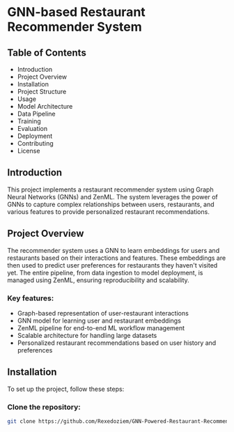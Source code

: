 # GNN-based Restaurant Recommender System

## Table of Contents

- Introduction
- Project Overview
- Installation
- Project Structure
- Usage
- Model Architecture
- Data Pipeline
- Training
- Evaluation
- Deployment
- Contributing
- License

## Introduction
This project implements a restaurant recommender system using Graph Neural Networks (GNNs) and ZenML. The system leverages the power of GNNs to capture complex relationships between users, restaurants, and various features to provide personalized restaurant recommendations.

## Project Overview
The recommender system uses a GNN to learn embeddings for users and restaurants based on their interactions and features. These embeddings are then used to predict user preferences for restaurants they haven't visited yet. The entire pipeline, from data ingestion to model deployment, is managed using ZenML, ensuring reproducibility and scalability.

### Key features:
- Graph-based representation of user-restaurant interactions
- GNN model for learning user and restaurant embeddings
- ZenML pipeline for end-to-end ML workflow management
- Scalable architecture for handling large datasets
- Personalized restaurant recommendations based on user history and preferences

## Installation
To set up the project, follow these steps:

### Clone the repository:
```sh
git clone https://github.com/Rexedoziem/GNN-Powered-Restaurant-Recommender.git
